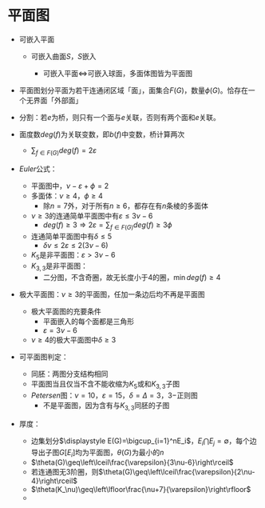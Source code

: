 # 平面图

- 可嵌入平面

    - 可嵌入曲面$S$，$S$嵌入

      - 可嵌入平面$\Leftrightarrow$可嵌入球面，多面体图皆为平面图

- 平面图划分平面为若干连通闭区域「面」，面集合$F(G)$，数量$\phi(G)$。恰存在一个无界面「外部面」
- 分割：若$e$为桥，则只有一个面与$e$关联，否则有两个面和$e$关联。
- 面度数$deg(f)$为关联变数，即$b(f)$中变数，桥计算两次
    - $\displaystyle\sum_{f\in F(G)}deg(f)=2\varepsilon$
- $Euler$公式：
    - 平面图中，$\nu-\varepsilon+\phi=2$ 
    - 多面体：$\nu\geq4$，$\phi\geq4$
        - 除$n=7$外，对于所有$n\geq6$，都存在有$n$条棱的多面体
    - $\nu\geq3$的连通简单平面图中有$\varepsilon\leq3\nu-6$
        - $deg(f)\geq 3\Rightarrow2\varepsilon=\displaystyle\sum_{f\in F(G)}deg(f)\geq3\phi$
    - 连通简单平面图中有$\delta\leq5$
        - $\delta\nu\leq2\varepsilon\leq2(3\nu-6)$
    - $K_5$是非平面图：$\varepsilon>3\nu-6$
    - $K_{3,3}$是非平面图：
        - 二分图，不含奇圈，故无长度小于$4$的圈，$\min{deg(f)}\geq4$
- 极大平面图：$\nu\geq3$的平面图，任加一条边后均不再是平面图
    - 极大平面图的充要条件
        - 平面嵌入的每个面都是三角形
        - $\varepsilon=3\nu-6$
    - $\nu\geq4$的极大平面图中$\delta\geq3$
- 可平面图判定：
    - 同胚：两图分支结构相同
    - 平面图当且仅当不含不能收缩为$K_5$或和$K_{3,3}$子图
    - $Petersen$图：$\nu=10$，$\varepsilon=15$，$\delta=\Delta=3$，$3-$正则图
        - 不是平面图，因为含有与$K_{3,3}$同胚的子图
- 厚度：
    - 边集划分$\displaystyle E(G)=\bigcup_{i=1}^nE_i$，$E_i\bigcap E_j=\emptyset$，每个边导出子图$G[E_i]$均为平面图，$\theta(G)$为最小的$n$
    - $\theta(G)\geq\left\lceil\frac{\varepsilon}{3\nu-6}\right\rceil$
    - 若连通图无$3$阶圈，则$\theta(G)\geq\left\lceil\frac{\varepsilon}{2\nu-4}\right\rceil$
    - $\theta(K_\nu)\geq\left\lfloor\frac{\nu+7}{\varepsilon}\right\rfloor$
    - 